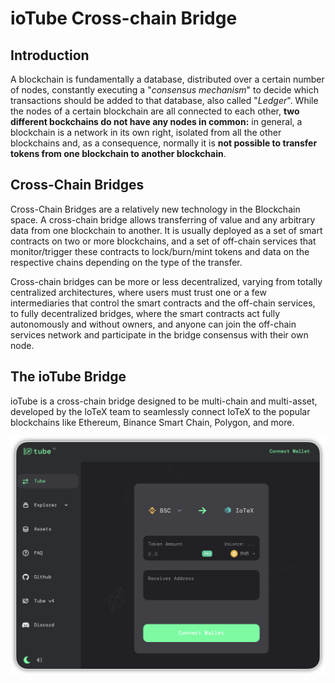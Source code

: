 # ioTube Cross-chain Bridge

## Introduction

A blockchain is fundamentally a database, distributed over a certain number of nodes, constantly executing a "_consensus mechanism_" to decide which transactions should be added to that database, also called "_Ledger_". While the nodes of a certain blockchain are all connected to each other, **two different bockchains do not have any nodes in common:** in general, a blockchain is a network in its own right, isolated from all the other blockchains and, as a consequence, normally it is **not possible to transfer tokens from one blockchain to another blockchain**.

## Cross-Chain Bridges

Cross-Chain Bridges are a relatively new technology in the Blockchain space. A cross-chain bridge allows transferring of value and any arbitrary data from one blockchain to another. It is usually deployed as a set of smart contracts on two or more blockchains, and a set of off-chain services that monitor/trigger these contracts to lock/burn/mint tokens and data on the respective chains depending on the type of the transfer. 

Cross-chain bridges can be more or less decentralized, varying from totally centralized architectures, where users must trust one or a few intermediaries that control the smart contracts and the off-chain services, to fully decentralized bridges, where the smart contracts act fully autonomously and without owners, and anyone can join the off-chain services network and participate in the bridge consensus with their own node.

## The ioTube Bridge

ioTube is a cross-chain bridge designed to be multi-chain and multi-asset, developed by the IoTeX team to seamlessly connect IoTeX to the popular blockchains like Ethereum, Binance Smart Chain, Polygon, and more. 

![](../../.gitbook/assets/image%20%2877%29.png)

